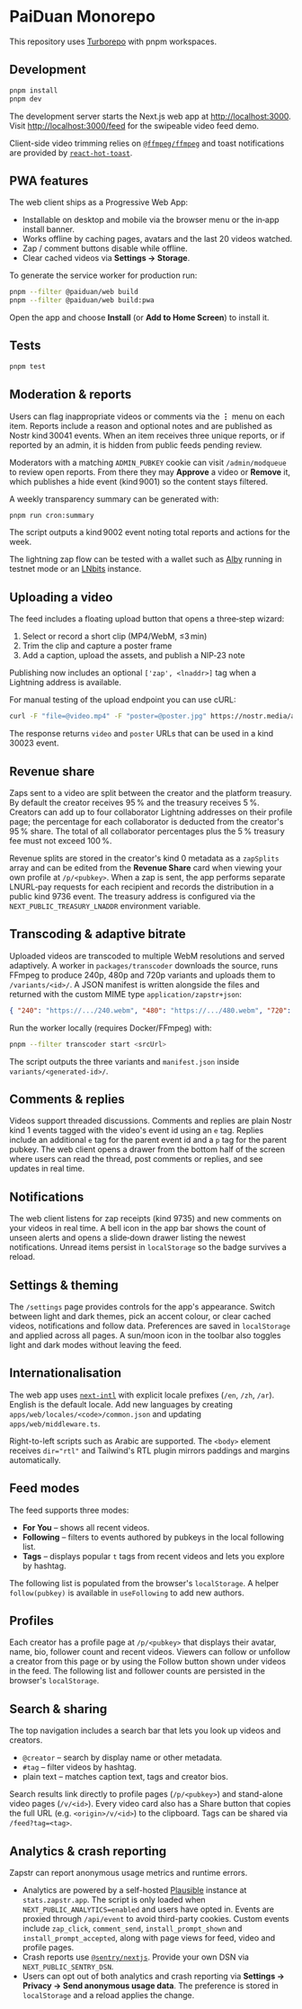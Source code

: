 # PaiDuan Monorepo

This repository uses [Turborepo](https://turbo.build) with pnpm workspaces.

## Development

```bash
pnpm install
pnpm dev
```

The development server starts the Next.js web app at <http://localhost:3000>.
Visit <http://localhost:3000/feed> for the swipeable video feed demo.

Client-side video trimming relies on [`@ffmpeg/ffmpeg`](https://github.com/ffmpegwasm/ffmpeg.wasm) and toast notifications are provided by [`react-hot-toast`](https://react-hot-toast.com/).

## PWA features

The web client ships as a Progressive Web App:

- Installable on desktop and mobile via the browser menu or the in‑app install banner.
- Works offline by caching pages, avatars and the last 20 videos watched.
- Zap / comment buttons disable while offline.
- Clear cached videos via **Settings → Storage**.

To generate the service worker for production run:

```bash
pnpm --filter @paiduan/web build
pnpm --filter @paiduan/web build:pwa
```

Open the app and choose **Install** (or **Add to Home Screen**) to install it.

## Tests

```bash
pnpm test
```

## Moderation & reports

Users can flag inappropriate videos or comments via the **⋮** menu on each item. Reports include a reason and optional notes and are published as Nostr kind 30041 events. When an item receives three unique reports, or if reported by an admin, it is hidden from public feeds pending review.

Moderators with a matching `ADMIN_PUBKEY` cookie can visit `/admin/modqueue` to review open reports. From there they may **Approve** a video or **Remove** it, which publishes a hide event (kind 9001) so the content stays filtered.

A weekly transparency summary can be generated with:

```bash
pnpm run cron:summary
```

The script outputs a kind 9002 event noting total reports and actions for the week.

The lightning zap flow can be tested with a wallet such as [Alby](https://getalby.com) running in testnet mode or an [LNbits](https://lnbits.com) instance.

## Uploading a video

The feed includes a floating upload button that opens a three‑step wizard:

1. Select or record a short clip (MP4/WebM, ≤3 min)
2. Trim the clip and capture a poster frame
3. Add a caption, upload the assets, and publish a NIP‑23 note

Publishing now includes an optional `['zap', <lnaddr>]` tag when a Lightning address is available.

For manual testing of the upload endpoint you can use cURL:

```bash
curl -F "file=@video.mp4" -F "poster=@poster.jpg" https://nostr.media/api/upload
```

The response returns `video` and `poster` URLs that can be used in a kind 30023 event.

## Revenue share

Zaps sent to a video are split between the creator and the platform treasury. By default the creator receives 95 % and the treasury
receives 5 %. Creators can add up to four collaborator Lightning addresses on their profile page; the percentage for each
collaborator is deducted from the creator's 95 % share. The total of all collaborator percentages plus the 5 % treasury fee must
not exceed 100 %.

Revenue splits are stored in the creator's kind 0 metadata as a `zapSplits` array and can be edited from the **Revenue Share**
card when viewing your own profile at `/p/<pubkey>`. When a zap is sent, the app performs separate LNURL‑pay requests for each
recipient and records the distribution in a public kind 9736 event. The treasury address is configured via the `NEXT_PUBLIC_TREASURY_LNADDR`
environment variable.

## Transcoding & adaptive bitrate

Uploaded videos are transcoded to multiple WebM resolutions and served adaptively.
A worker in `packages/transcoder` downloads the source, runs FFmpeg to produce
240p, 480p and 720p variants and uploads them to `/variants/<id>/`. A JSON
manifest is written alongside the files and returned with the custom MIME type
`application/zapstr+json`:

```json
{ "240": "https://.../240.webm", "480": "https://.../480.webm", "720": "https://.../720.webm" }
```

Run the worker locally (requires Docker/FFmpeg) with:

```bash
pnpm --filter transcoder start <srcUrl>
```

The script outputs the three variants and `manifest.json` inside
`variants/<generated-id>/`.

## Comments & replies

Videos support threaded discussions. Comments and replies are plain Nostr kind 1
events tagged with the video's event id using an `e` tag. Replies include an
additional `e` tag for the parent event id and a `p` tag for the parent
pubkey. The web client opens a drawer from the bottom half of the screen where
users can read the thread, post comments or replies, and see updates in real
time.

## Notifications

The web client listens for zap receipts (kind 9735) and new comments on your
videos in real time. A bell icon in the app bar shows the count of unseen
alerts and opens a slide‑down drawer listing the newest notifications. Unread
items persist in `localStorage` so the badge survives a reload.

## Settings & theming

The `/settings` page provides controls for the app's appearance. Switch between
light and dark themes, pick an accent colour, or clear cached videos,
notifications and follow data. Preferences are saved in `localStorage` and
applied across all pages. A sun/moon icon in the toolbar also toggles light and
dark modes without leaving the feed.

## Internationalisation

The web app uses [`next-intl`](https://next-intl-docs.vercel.app/) with explicit
locale prefixes (`/en`, `/zh`, `/ar`). English is the default locale. Add new
languages by creating `apps/web/locales/<code>/common.json` and updating
`apps/web/middleware.ts`.

Right-to-left scripts such as Arabic are supported. The `<body>` element
receives `dir="rtl"` and Tailwind's RTL plugin mirrors paddings and margins
automatically.

## Feed modes

The feed supports three modes:

- **For You** – shows all recent videos.
- **Following** – filters to events authored by pubkeys in the local following list.
- **Tags** – displays popular `t` tags from recent videos and lets you explore by hashtag.

The following list is populated from the browser's `localStorage`. A helper
`follow(pubkey)` is available in `useFollowing` to add new authors.

## Profiles

Each creator has a profile page at `/p/<pubkey>` that displays their avatar,
name, bio, follower count and recent videos. Viewers can follow or unfollow a
creator from this page or by using the Follow button shown under videos in the
feed. The following list and follower counts are persisted in the browser's
`localStorage`.

## Search & sharing

The top navigation includes a search bar that lets you look up videos and creators.

- `@creator` – search by display name or other metadata.
- `#tag` – filter videos by hashtag.
- plain text – matches caption text, tags and creator bios.

Search results link directly to profile pages (`/p/<pubkey>`) and stand-alone
video pages (`/v/<id>`). Every video card also has a Share button that copies
the full URL (e.g. `<origin>/v/<id>`) to the clipboard. Tags can be shared via
`/feed?tag=<tag>`.

## Analytics & crash reporting

Zapstr can report anonymous usage metrics and runtime errors.

- Analytics are powered by a self-hosted [Plausible](https://plausible.io) instance at `stats.zapstr.app`.
  The script is only loaded when `NEXT_PUBLIC_ANALYTICS=enabled` and users have opted in.
  Events are proxied through `/api/event` to avoid third-party cookies. Custom events include `zap_click`,
  `comment_send`, `install_prompt_shown` and `install_prompt_accepted`, along with page views for feed,
  video and profile pages.
- Crash reports use [`@sentry/nextjs`](https://docs.sentry.io/platforms/javascript/guides/nextjs/). Provide your own DSN via `NEXT_PUBLIC_SENTRY_DSN`.
- Users can opt out of both analytics and crash reporting via **Settings → Privacy → Send anonymous usage data**.
  The preference is stored in `localStorage` and a reload applies the change.
